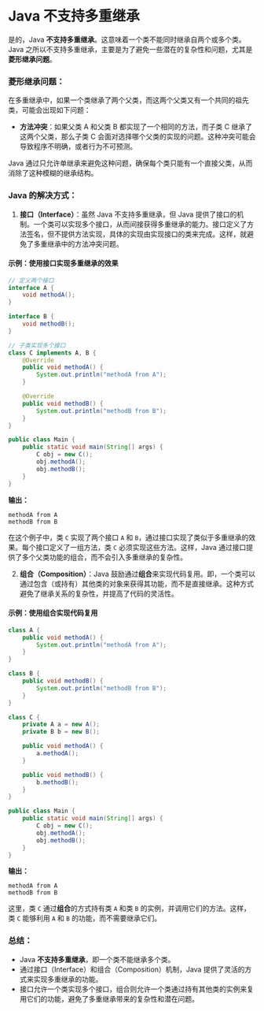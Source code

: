 # Java 不支持多重继承

是的，Java **不支持多重继承**。这意味着一个类不能同时继承自两个或多个类。Java 之所以不支持多重继承，主要是为了避免一些潜在的复杂性和问题，尤其是**菱形继承问题**。

### 菱形继承问题：
在多重继承中，如果一个类继承了两个父类，而这两个父类又有一个共同的祖先类，可能会出现如下问题：

- **方法冲突**：如果父类 A 和父类 B 都实现了一个相同的方法，而子类 C 继承了这两个父类，那么子类 C 会面对选择哪个父类的实现的问题。这种冲突可能会导致程序不明确，或者行为不可预测。

Java 通过只允许单继承来避免这种问题，确保每个类只能有一个直接父类，从而消除了这种模糊的继承结构。

### Java 的解决方式：
1. **接口（Interface）**：虽然 Java 不支持多重继承，但 Java 提供了接口的机制。一个类可以实现多个接口，从而间接获得多重继承的能力。接口定义了方法签名，但不提供方法实现，具体的实现由实现接口的类来完成。这样，就避免了多重继承中的方法冲突问题。

#### 示例：使用接口实现多重继承的效果
```java
// 定义两个接口
interface A {
    void methodA();
}

interface B {
    void methodB();
}

// 子类实现多个接口
class C implements A, B {
    @Override
    public void methodA() {
        System.out.println("methodA from A");
    }

    @Override
    public void methodB() {
        System.out.println("methodB from B");
    }
}

public class Main {
    public static void main(String[] args) {
        C obj = new C();
        obj.methodA();
        obj.methodB();
    }
}
```

**输出：**
```
methodA from A
methodB from B
```

在这个例子中，类 `C` 实现了两个接口 `A` 和 `B`，通过接口实现了类似于多重继承的效果。每个接口定义了一组方法，类 `C` 必须实现这些方法。这样，Java 通过接口提供了多个父类功能的组合，而不会引入多重继承的复杂性。

2. **组合（Composition）**：Java 鼓励通过**组合**来实现代码复用。即，一个类可以通过包含（或持有）其他类的对象来获得其功能，而不是直接继承。这种方式避免了继承关系的复杂性，并提高了代码的灵活性。

#### 示例：使用组合实现代码复用
```java
class A {
    public void methodA() {
        System.out.println("methodA from A");
    }
}

class B {
    public void methodB() {
        System.out.println("methodB from B");
    }
}

class C {
    private A a = new A();
    private B b = new B();

    public void methodA() {
        a.methodA();
    }

    public void methodB() {
        b.methodB();
    }
}

public class Main {
    public static void main(String[] args) {
        C obj = new C();
        obj.methodA();
        obj.methodB();
    }
}
```

**输出：**
```
methodA from A
methodB from B
```

这里，类 `C` 通过**组合**的方式持有类 `A` 和类 `B` 的实例，并调用它们的方法。这样，类 `C` 能够利用 `A` 和 `B` 的功能，而不需要继承它们。

### 总结：
- Java **不支持多重继承**，即一个类不能继承多个类。
- 通过接口（Interface）和组合（Composition）机制，Java 提供了灵活的方式来实现多重继承的功能。
- 接口允许一个类实现多个接口，组合则允许一个类通过持有其他类的实例来复用它们的功能，避免了多重继承带来的复杂性和潜在问题。